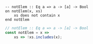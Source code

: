 ```applescript
-- notElem :: Eq a => a -> [a] -> Bool
on notElem(x, xs)
    xs does not contain x
end notElem
```


```javascript
// notElem :: Eq a => a -> [a] -> Bool
const notElem = x => 
    xs => !xs.includes(x);
```
